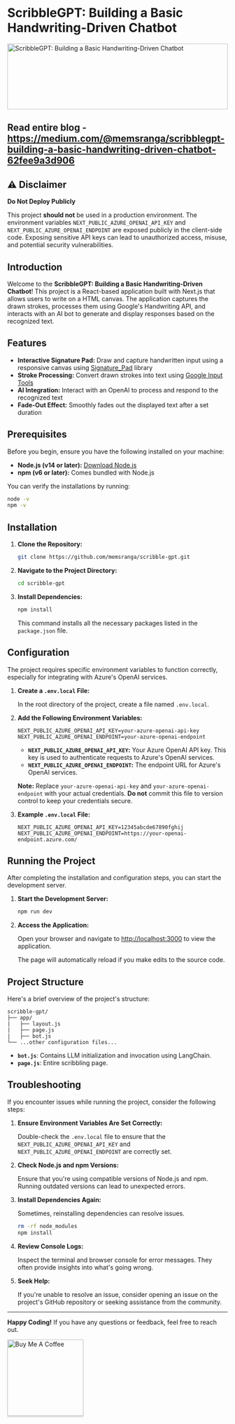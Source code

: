 # ScribbleGPT: Building a Basic Handwriting-Driven Chatbot
<a href="https://medium.com/@memsranga/scribblegpt-building-a-basic-handwriting-driven-chatbot-62fee9a3d906"><img src="https://miro.medium.com/v2/resize:fit:2000/format:webp/1*LbBkyH5-R9BLVUaKZcUMOQ.jpeg" alt="ScribbleGPT: Building a Basic Handwriting-Driven Chatbot" 
style="height: 150px !important;width: 100% !important;object-fit: cover !important;" ></a>

## Read entire blog - https://medium.com/@memsranga/scribblegpt-building-a-basic-handwriting-driven-chatbot-62fee9a3d906

## ⚠️ Disclaimer

**Do Not Deploy Publicly**

This project **should not** be used in a production environment. The environment variables `NEXT_PUBLIC_AZURE_OPENAI_API_KEY` and `NEXT_PUBLIC_AZURE_OPENAI_ENDPOINT` are exposed publicly in the client-side code. Exposing sensitive API keys can lead to unauthorized access, misuse, and potential security vulnerabilities.

## Introduction

Welcome to the **ScribbleGPT: Building a Basic Handwriting-Driven Chatbot**! This project is a React-based application built with Next.js that allows users to write on a HTML canvas. The application captures the drawn strokes, processes them using Google's Handwriting API, and interacts with an AI bot to generate and display responses based on the recognized text.

## Features

- **Interactive Signature Pad:** Draw and capture handwritten input using a responsive canvas using [Signature_Pad](https://github.com/szimek/signature_pad) library
- **Stroke Processing:** Convert drawn strokes into text using [Google Input Tools](https://www.google.com/inputtools/)
- **AI Integration:** Interact with an OpenAI to process and respond to the recognized text
- **Fade-Out Effect:** Smoothly fades out the displayed text after a set duration

## Prerequisites

Before you begin, ensure you have the following installed on your machine:

- **Node.js (v14 or later):** [Download Node.js](https://nodejs.org/)
- **npm (v6 or later):** Comes bundled with Node.js

You can verify the installations by running:

```bash
node -v
npm -v
```

## Installation

1. **Clone the Repository:**

   ```bash
   git clone https://github.com/memsranga/scribble-gpt.git
   ```

2. **Navigate to the Project Directory:**

   ```bash
   cd scribble-gpt
   ```

3. **Install Dependencies:**

   ```bash
   npm install
   ```

   This command installs all the necessary packages listed in the `package.json` file.

## Configuration

The project requires specific environment variables to function correctly, especially for integrating with Azure's OpenAI services.

1. **Create a `.env.local` File:**

   In the root directory of the project, create a file named `.env.local`.

2. **Add the Following Environment Variables:**

   ```env
   NEXT_PUBLIC_AZURE_OPENAI_API_KEY=your-azure-openai-api-key
   NEXT_PUBLIC_AZURE_OPENAI_ENDPOINT=your-azure-openai-endpoint
   ```

   - **`NEXT_PUBLIC_AZURE_OPENAI_API_KEY`:** Your Azure OpenAI API key. This key is used to authenticate requests to Azure's OpenAI services.
   - **`NEXT_PUBLIC_AZURE_OPENAI_ENDPOINT`:** The endpoint URL for Azure's OpenAI services.

   **Note:** Replace `your-azure-openai-api-key` and `your-azure-openai-endpoint` with your actual credentials. **Do not** commit this file to version control to keep your credentials secure.

3. **Example `.env.local` File:**

   ```env
   NEXT_PUBLIC_AZURE_OPENAI_API_KEY=12345abcde67890fghij
   NEXT_PUBLIC_AZURE_OPENAI_ENDPOINT=https://your-openai-endpoint.azure.com/
   ```

## Running the Project

After completing the installation and configuration steps, you can start the development server.

1. **Start the Development Server:**

   ```bash
   npm run dev
   ```

2. **Access the Application:**

   Open your browser and navigate to [http://localhost:3000](http://localhost:3000) to view the application.

   The page will automatically reload if you make edits to the source code.

## Project Structure

Here's a brief overview of the project's structure:

```
scribble-gpt/
├── app/
|   ├── layout.js
|   ├── page.js
|   ├── bot.js
└── ...other configuration files...
```

- **`bot.js`**: Contains LLM initialization and invocation using LangChain.
- **`page.js`**: Entire scribbling page.

## Troubleshooting

If you encounter issues while running the project, consider the following steps:

1. **Ensure Environment Variables Are Set Correctly:**

   Double-check the `.env.local` file to ensure that the `NEXT_PUBLIC_AZURE_OPENAI_API_KEY` and `NEXT_PUBLIC_AZURE_OPENAI_ENDPOINT` are correctly set.

2. **Check Node.js and npm Versions:**

   Ensure that you're using compatible versions of Node.js and npm. Running outdated versions can lead to unexpected errors.

3. **Install Dependencies Again:**

   Sometimes, reinstalling dependencies can resolve issues.

   ```bash
   rm -rf node_modules
   npm install
   ```

4. **Review Console Logs:**

   Inspect the terminal and browser console for error messages. They often provide insights into what's going wrong.

5. **Seek Help:**

   If you're unable to resolve an issue, consider opening an issue on the project's GitHub repository or seeking assistance from the community.

---

**Happy Coding!** If you have any questions or feedback, feel free to reach out.

<a href="https://www.buymeacoffee.com/memsranga" target="_blank"><img src="https://cdn.buymeacoffee.com/buttons/v2/arial-orange.png" alt="Buy Me A Coffee" style="width: 174px !important;box-shadow: 0px 3px 2px 0px rgba(190, 190, 190, 0.5) !important;-webkit-box-shadow: 0px 3px 2px 0px rgba(190, 190, 190, 0.5) !important;" ></a>
